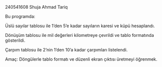 240541608
Shuja Ahmad Tariq


Bu programda:

Üslü sayılar tablosu ile 1’den 5’e kadar sayıların karesi ve küpü hesaplandı.

Dönüşüm tablosu ile mil değerleri kilometreye çevrildi ve tablo formatında gösterildi.

Çarpım tablosu ile 2’nin 1’den 10’a kadar çarpımları listelendi.

Amaç: Döngülerle tablo formatı ve düzenli ekran çıktısı üretmeyi öğrenmek.

